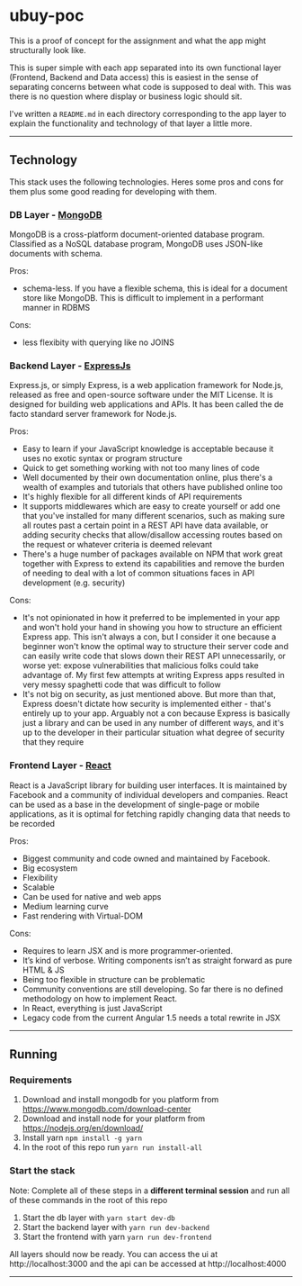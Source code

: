 # ubuy-poc

This is a proof of concept for the assignment and what the app might structurally look like.

This is super simple with each app separated into its own functional layer (Frontend, Backend and Data access) this is easiest in the sense of separating concerns between what code is supposed to deal with. This was there is no question where display or business logic should sit.

I've written a `README.md` in each directory corresponding to the app layer to explain the functionality and technology of that layer a little more.

---

## Technology

This stack uses the following technologies. Heres some pros and cons for them plus some good reading for developing with them.

### DB Layer - [MongoDB](https://www.mongodb.com/)

MongoDB is a cross-platform document-oriented database program. Classified as a NoSQL database program, MongoDB uses JSON-like documents with schema.

Pros:

- schema-less. If you have a flexible schema, this is ideal for a document store like MongoDB. This is difficult to implement in a performant manner in RDBMS

Cons:

- less flexibity with querying like no JOINS

### Backend Layer - [ExpressJs](https://expressjs.com/)

Express.js, or simply Express, is a web application framework for Node.js, released as free and open-source software under the MIT License. It is designed for building web applications and APIs. It has been called the de facto standard server framework for Node.js.

Pros:

- Easy to learn if your JavaScript knowledge is acceptable because it uses no exotic syntax or program structure
- Quick to get something working with not too many lines of code
- Well documented by their own documentation online, plus there's a wealth of examples and tutorials that others have published online too
- It's highly flexible for all different kinds of API requirements
- It supports middlewares which are easy to create yourself or add one that you've installed for many different scenarios, such as making sure all routes past a certain point in a REST API have data available, or adding security checks that allow/disallow accessing routes based on the request or whatever criteria is deemed relevant
- There's a huge number of packages available on NPM that work great together with Express to extend its capabilities and remove the burden of needing to deal with a lot of common situations faces in API development (e.g. security)

Cons:

- It's not opinionated in how it preferred to be implemented in your app and won't hold your hand in showing you how to structure an efficient Express app. This isn't always a con, but I consider it one because a beginner won't know the optimal way to structure their server code and can easily write code that slows down their REST API unnecessarily, or worse yet: expose vulnerabilities that malicious folks could take advantage of. My first few attempts at writing Express apps resulted in very messy spaghetti code that was difficult to follow
- It's not big on security, as just mentioned above. But more than that, Express doesn't dictate how security is implemented either - that's entirely up to your app. Arguably not a con because Express is basically just a library and can be used in any number of different ways, and it's up to the developer in their particular situation what degree of security that they require

### Frontend Layer - [React](https://reactjs.org/)

React is a JavaScript library for building user interfaces. It is maintained by Facebook and a community of individual developers and companies. React can be used as a base in the development of single-page or mobile applications, as it is optimal for fetching rapidly changing data that needs to be recorded

Pros:
- Biggest community and code owned and maintained by Facebook.
- Big ecosystem
- Flexibility
- Scalable
- Can be used for native and web apps
- Medium learning curve
- Fast rendering with Virtual-DOM

Cons:
- Requires to learn JSX and is more programmer-oriented.
- It’s kind of verbose. Writing components isn’t as straight forward as pure HTML & JS
- Being too flexible in structure can be problematic
- Community conventions are still developing. So far there is no defined methodology on how to implement React.
- In React, everything is just JavaScript
- Legacy code from the current Angular 1.5 needs a total rewrite in JSX

---

## Running

### Requirements

1. Download and install mongodb for you platform from https://www.mongodb.com/download-center
2. Download and install node for your platform from
   https://nodejs.org/en/download/
3. Install yarn `npm install -g yarn`
4. In the root of this repo run `yarn run install-all`

### Start the stack

Note: Complete all of these steps in a **different terminal session** and run all of these commands in the root of this repo

1. Start the db layer with `yarn start dev-db`
2. Start the backend layer with `yarn run dev-backend`
3. Start the frontend with yarn `yarn run dev-frontend`

All layers should now be ready. You can access the ui at http://localhost:3000 and the api can be accessed at http://localhost:4000

---

